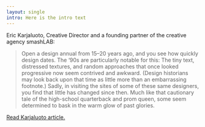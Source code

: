```yaml
---
layout: single
intro: Here is the intro text
---
```

Eric Karjaluoto, Creative Director and a founding partner of the creative agency smashLAB:

> Open a design annual from 15–20 years ago, and you see how quickly design dates. The ‘90s are particularly notable for this: The tiny text, distressed textures, and random approaches that once looked progressive now seem contrived and awkward. (Design historians may look back upon that time as little more than an embarrassing footnote.) Sadly, in visiting the sites of some of these same designers, you find that little has changed since then. Much like that cautionary tale of the high-school quarterback and prom queen, some seem determined to bask in the warm glow of past glories.

[Read Karjaluoto article.](http://www.erickarjaluoto.com/blog/how-to-avoid-becoming-an-obsolete-designer/ "How to Avoid Becoming an Obsolete Designer")